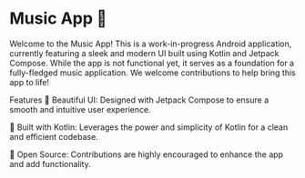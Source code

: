 # Music App 🎵
Welcome to the Music App! This is a work-in-progress Android application, currently featuring a sleek and modern UI built using Kotlin and Jetpack Compose. While the app is not functional yet, it serves as a foundation for a fully-fledged music application. We welcome contributions to help bring this app to life!

Features
🎨 Beautiful UI: Designed with Jetpack Compose to ensure a smooth and intuitive user experience.

🚀 Built with Kotlin: Leverages the power and simplicity of Kotlin for a clean and efficient codebase.

🔧 Open Source: Contributions are highly encouraged to enhance the app and add functionality.
